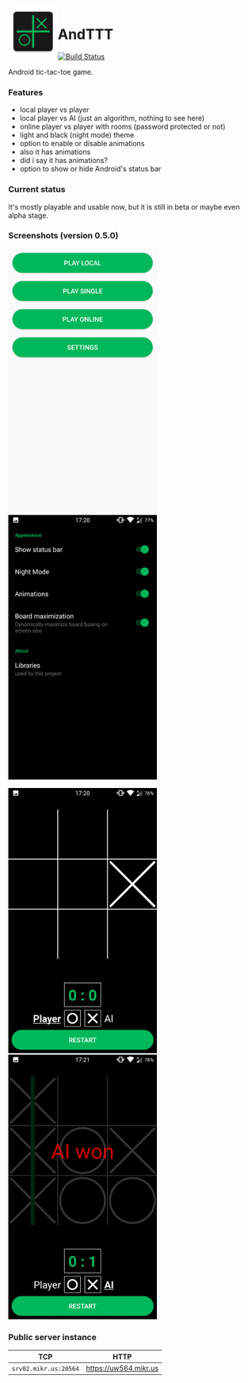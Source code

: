 <img style="float: left;" src="app/src/main/ic_launcher-web.png" width="100">

# AndTTT

[![Build Status](https://api.cirrus-ci.com/github/dawidd6/AndTTT.svg)](https://cirrus-ci.com/github/dawidd6/AndTTT)

Android tic-tac-toe game.

### Features

- local player vs player
- local player vs AI (just an algorithm, nothing to see here)
- online player vs player with rooms (password protected or not)
- light and black (night mode) theme
- option to enable or disable animations
- also it has animations
- did i say it has animations?
- option to show or hide Android's status bar

### Current status

It's mostly playable and usable now, but it is still in beta or maybe even alpha stage.

### Screenshots (version 0.5.0)

<img src="screenshots/Screenshot_20181218-172029.png" width="300"><img src="screenshots/Screenshot_20181218-172044.png" width="300">

<img src="screenshots/Screenshot_20181218-172057.png" width="300"><img src="screenshots/Screenshot_20181218-172107.png" width="300">

### Public server instance

| TCP | HTTP |
|:---:|:---:|
| `srv02.mikr.us:20564` | https://uw564.mikr.us |
